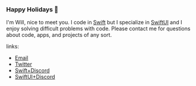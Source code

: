 ### Happy Holidays 🎄

I'm Will, nice to meet you.
I code in [Swift](https://github.com/apple/swift) but I specialize in [SwiftUI](https://developer.apple.com/documentation/swiftui) and I enjoy solving difficult problems with code.
Please contact me for questions about code, apps, and projects of any sort.

links:

- [Email](mailto:williamluke@me.com)
- [Twitter](https://www.twitter.com/neutralradiance)
- [Swift+Discord](https://discord.gg/MhbGBeHCzd)
- [SwiftUI+Discord](https://discord.gg/NR9tadBEFK)
